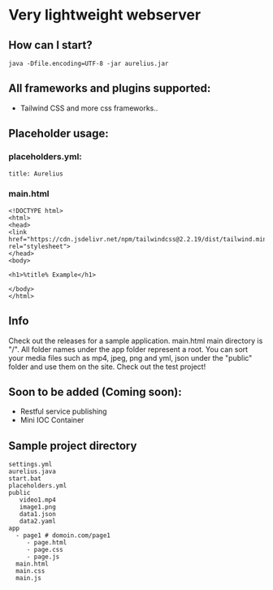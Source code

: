 # Very lightweight webserver

## How can I start?
```
java -Dfile.encoding=UTF-8 -jar aurelius.jar
```

## All frameworks and plugins supported:
- Tailwind CSS and more css frameworks..

## Placeholder usage:
### placeholders.yml:
```
title: Aurelius
```
### main.html
```
<!DOCTYPE html>
<html>
<head>
<link href="https://cdn.jsdelivr.net/npm/tailwindcss@2.2.19/dist/tailwind.min.css" rel="stylesheet">
</head>
<body>

<h1>%title% Example</h1>

</body>
</html>

```

## Info
Check out the releases for a sample application.
main.html main directory is "/". All folder names under the app folder represent a root.
You can sort your media files such as mp4, jpeg, png and yml, json under the "public" folder and use them on the site. Check out the test project!

## Soon to be added (Coming soon):
- Restful service publishing
- Mini IOC Container

## Sample project directory
```
settings.yml
aurelius.java
start.bat
placeholders.yml
public
   video1.mp4
   image1.png
   data1.json
   data2.yaml
app 
  - page1 # domoin.com/page1
     - page.html
     - page.css
     - page.js
  main.html
  main.css
  main.js
```

